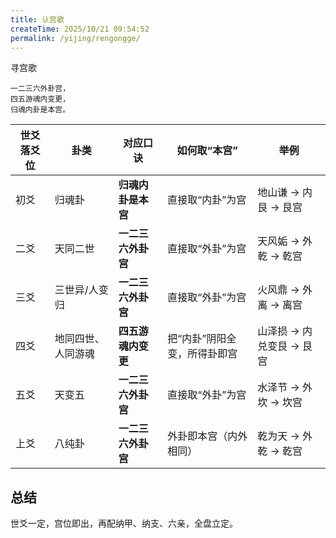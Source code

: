 ```yaml
---
title: 认宫歌
createTime: 2025/10/21 09:54:52
permalink: /yijing/rengongge/
---
```


寻宫歌

```
一二三六外卦宫，
四五游魂内变更，
归魂内卦是本宫。
```

| 世爻落爻位 | 卦类        | 对应口诀        | 如何取“本宫”         | 举例              |
| ----- | --------- | ----------- | --------------- | --------------- |
| 初爻    | 归魂卦       | **归魂内卦是本宫** | 直接取“内卦”为宫       | 地山谦 → 内艮 → 艮宫   |
| 二爻    | 天同二世      | **一二三六外卦宫** | 直接取“外卦”为宫       | 天风姤 → 外乾 → 乾宫   |
| 三爻    | 三世异/人变归   | **一二三六外卦宫** | 直接取“外卦”为宫       | 火风鼎 → 外离 → 离宫   |
| 四爻    | 地同四世、人同游魂 | **四五游魂内变更** | 把“内卦”阴阳全变，所得卦即宫 | 山泽损 → 内兑变艮 → 艮宫 |
| 五爻    | 天变五       | **一二三六外卦宫** | 直接取“外卦”为宫       | 水泽节 → 外坎 → 坎宫   |
| 上爻    | 八纯卦       | **一二三六外卦宫** | 外卦即本宫（内外相同）     | 乾为天 → 外乾 → 乾宫   |


## 总结

世爻一定，宫位即出，再配纳甲、纳支、六亲，全盘立定。
